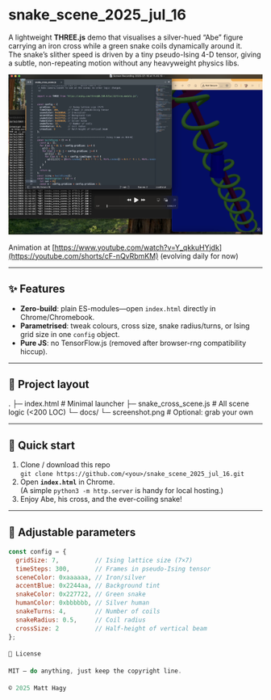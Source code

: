 # snake_scene_2025_jul_16

A lightweight **THREE.js** demo that visualises a silver-hued “Abe” figure carrying an iron cross while a green snake coils dynamically around it.  
The snake’s slither speed is driven by a tiny pseudo-Ising 4-D tensor, giving a subtle, non-repeating motion without any heavyweight physics libs.

![Screenshot](./screenshot.png)

Animation at [https://www.youtube.com/watch?v=Y_qkkuHYjdk](https://youtube.com/shorts/cF-nQvRbmKM) (evolving daily for now)

---

## ✨ Features
- **Zero-build**: plain ES-modules—open `index.html` directly in Chrome/Chromebook.
- **Parametrised**: tweak colours, cross size, snake radius/turns, or Ising grid size in one `config` object.
- **Pure JS**: no TensorFlow.js (removed after browser-rng compatibility hiccup).

---

## 📂 Project layout

.
├─ index.html            # Minimal launcher
├─ snake_cross_scene.js  # All scene logic (<200 LOC)
└─ docs/
└─ screenshot.png     # Optional: grab your own

---

## 🚀 Quick start
1. Clone / download this repo  
   `git clone https://github.com/<you>/snake_scene_2025_jul_16.git`
2. Open **`index.html`** in Chrome.  
   (A simple `python3 -m http.server` is handy for local hosting.)
3. Enjoy Abe, his cross, and the ever-coiling snake!

---

## 🔧 Adjustable parameters
```js
const config = {
  gridSize: 7,          // Ising lattice size (7×7)
  timeSteps: 300,       // Frames in pseudo-Ising tensor
  sceneColor: 0xaaaaaa, // Iron/silver
  accentBlue: 0x2244aa, // Background tint
  snakeColor: 0x227722, // Green snake
  humanColor: 0xbbbbbb, // Silver human
  snakeTurns: 4,        // Number of coils
  snakeRadius: 0.5,     // Coil radius
  crossSize: 2          // Half-height of vertical beam
};

📝 License

MIT — do anything, just keep the copyright line.

© 2025 Matt Hagy
